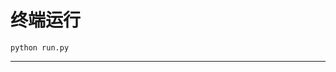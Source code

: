 # 终端运行

```shell
python run.py
```
*****************************************************************************************************************************************************